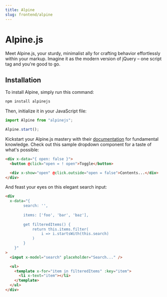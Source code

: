 ```yaml
---
title: Alpine
slug: frontend/alpine
---
```


# Alpine.js

Meet Alpine.js, your sturdy, minimalist ally for crafting behavior effortlessly within your markup. Imagine it as the modern version of jQuery – one script tag and you're good to go.

## Installation

To install Alpine, simply run this command:

```bash
npm install alpinejs
```

Then, initialize it in your JavaScript file:

```javascript
import Alpine from "alpinejs";

Alpine.start();
```

Kickstart your Alpine.js mastery with their [documentation](https://alpinejs.dev/start-here) for fundamental knowledge. Check out this sample dropdown component for a taste of what's possible:

```html
<div x-data="{ open: false }">
  <button @click="open = ! open">Toggle</button>

  <div x-show="open" @click.outside="open = false">Contents...</div>
</div>
```

And feast your eyes on this elegant search input:

```html
<div
  x-data="{
        search: '',
 
        items: ['foo', 'bar', 'baz'],
 
        get filteredItems() {
            return this.items.filter(
                i => i.startsWith(this.search)
            )
        }
    }"
>
  <input x-model="search" placeholder="Search..." />

  <ul>
    <template x-for="item in filteredItems" :key="item">
      <li x-text="item"></li>
    </template>
  </ul>
</div>
```
